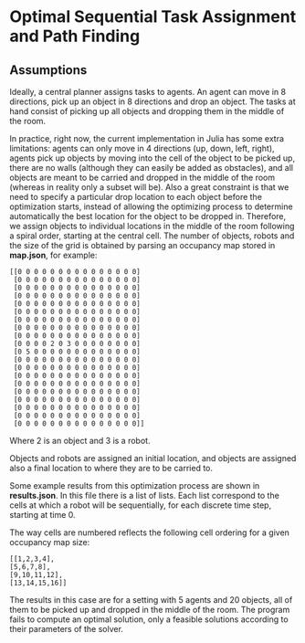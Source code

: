 # Optimal Sequential Task Assignment and Path Finding

## Assumptions

Ideally, a central planner assigns tasks to agents. An agent can move in 8 directions, pick up an object in 8 directions and drop an object. The tasks at hand consist of picking up all objects and dropping them in the middle of the room.

In practice, right now, the current implementation in Julia has some extra limitations: agents can only move in 4 directions (up, down, left, right), agents pick up objects by moving into the cell of the object to be picked up, there are no walls (although they can easily be added as obstacles), and all objects are meant to be carried and dropped in the middle of the room (whereas in reality only a subset will be). Also a great constraint is that we need to specify a particular drop location to each object before the optimization starts, instead of allowing the optimizing process to determine automatically the best location for the object to be dropped in. Therefore, we assign objects to individual locations in the middle of the room following a spiral order, starting at the central cell.
The number of objects, robots and the size of the grid is obtained by parsing an occupancy map stored in **map.json**, for example:

```
[[0 0 0 0 0 0 0 0 0 0 0 0 0 0 0]
 [0 0 0 0 0 0 0 0 0 0 0 0 0 0 0]
 [0 0 0 0 0 0 0 0 0 0 0 0 0 0 0]
 [0 0 0 0 0 0 0 0 0 0 0 0 0 0 0]
 [0 0 0 0 0 0 0 0 0 0 0 0 0 0 0]
 [0 0 0 0 0 0 0 0 0 0 0 0 0 0 0]
 [0 0 0 0 0 0 0 0 0 0 0 0 0 0 0]
 [0 0 0 0 0 0 0 0 0 0 0 0 0 0 0]
 [0 0 0 0 0 0 0 0 0 0 0 0 0 0 0]
 [0 0 0 0 2 0 3 0 0 0 0 0 0 0 0]
 [0 5 0 0 0 0 0 0 0 0 0 0 0 0 0]
 [0 0 0 0 0 0 0 0 0 0 0 0 0 0 0]
 [0 0 0 0 0 0 0 0 0 0 0 0 0 0 0]
 [0 0 0 0 0 0 0 0 0 0 0 0 0 0 0]
 [0 0 0 0 0 0 0 0 0 0 0 0 0 0 0]
 [0 0 0 0 0 0 0 0 0 0 0 0 0 0 0]
 [0 0 0 0 0 0 0 0 0 0 0 0 0 0 0]
 [0 0 0 0 0 0 0 0 0 0 0 0 0 0 0]
 [0 0 0 0 0 0 0 0 0 0 0 0 0 0 0]
 [0 0 0 0 0 0 0 0 0 0 0 0 0 0 0]]
 ```

Where 2 is an object and 3 is a robot.

Objects and robots are assigned an initial location, and objects are assigned also a final location to where they are to be carried to.

Some example results from this optimization process are shown in **results.json**. In this file there is a list of lists. Each list correspond to the cells at which a robot will be sequentially, for each discrete time step, starting at time 0.

The way cells are numbered reflects the following cell ordering for a given occupancy map size:

 ```
[[1,2,3,4],
[5,6,7,8],
[9,10,11,12],
[13,14,15,16]]
 ```

The results in this case are for a setting with 5 agents and 20 objects, all of them to be picked up and dropped in the middle of the room. The program fails to compute an optimal solution, only a feasible solutions according to their parameters of the solver.
